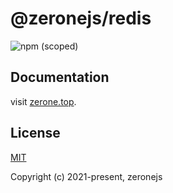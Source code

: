 # @zeronejs/redis

![npm (scoped)](https://img.shields.io/npm/v/@zeronejs/redis)
 
## Documentation

visit [zerone.top](https://zerone.top/techniques/redis.html).

## License

[MIT](https://opensource.org/licenses/MIT)

Copyright (c) 2021-present, zeronejs
